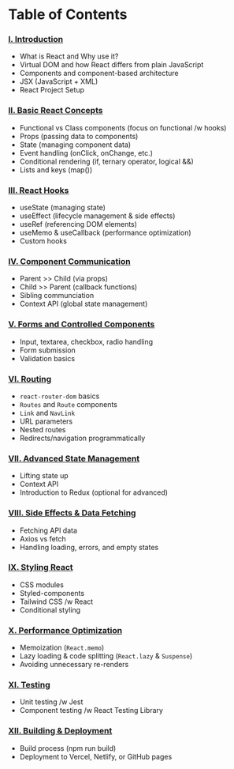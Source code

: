 # Table of Contents
### [I. Introduction](I_INTRODUCTION.md)
- What is React and Why use it?
- Virtual DOM and how React differs from plain JavaScript
- Components and component-based architecture
- JSX (JavaScript + XML)
- React Project Setup

### [II. Basic React Concepts](II_BASIC_REACT_CONCEPT.md)
- Functional vs Class components (focus on functional /w hooks)
- Props (passing data to components)
- State (managing component data)
- Event handling (onClick, onChange, etc.)
- Conditional rendering (if, ternary operator, logical &&)
- Lists and keys (map())

### [III. React Hooks](III_REACT_HOOKS.md)
- useState (managing state)
- useEffect (lifecycle management & side effects)
- useRef (referencing DOM elements)
- useMemo & useCallback (performance optimization)
- Custom hooks

### [IV. Component Communication](IV_COMPONENT_COMMUNICATION.md)
- Parent >> Child (via props)
- Child >> Parent (callback functions)
- Sibling communciation
- Context API (global state management)

### [V. Forms and Controlled Components](V_FORMS_AND_CONTROLLED_COMPONENTS.md)
- Input, textarea, checkbox, radio handling
- Form submission
- Validation basics

### [VI. Routing](VI_ROUTING.md)
- `react-router-dom` basics
- `Routes` and `Route` components
- `Link` and `NavLink`
- URL parameters
- Nested routes
- Redirects/navigation programmatically

### [VII. Advanced State Management](VII_ADVANCED_STATE_MANAGEMENT.md)
- Lifting state up
- Context API
- Introduction to Redux (optional for advanced)

### [VIII. Side Effects & Data Fetching](VIII_ADVANCED_STATE_MANAGEMENT.md)
- Fetching API data
- Axios vs fetch
- Handling loading, errors, and empty states

### [IX. Styling React](IX_STYLING_REACT.md)
- CSS modules
- Styled-components
- Tailwind CSS /w React
- Conditional styling

### [X. Performance Optimization](X_PERFORMANCE_OPTIMIZATION.md)
- Memoization (`React.memo`)
- Lazy loading & code splitting (`React.lazy` & `Suspense`)
- Avoiding unnecessary re-renders

### [XI. Testing](XI_TESTING.md)
- Unit testing /w Jest
- Component testing /w React Testing Library

### [XII. Building & Deployment](XII_BUILDING_AND_DEPLOYMENT.md)
- Build process (npm run build)
- Deployment to Vercel, Netlify, or GitHub pages